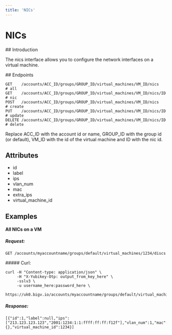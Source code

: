 ```yaml
---
title: 'NICs'
---
```


# NICs


## Introduction

The nics interface allows you to configure the network interfaces on a virtual machine.


## Endpoints

    GET    /accounts/ACC_ID/groups/GROUP_ID/virtual_machines/VM_ID/nics    # all
    GET    /accounts/ACC_ID/groups/GROUP_ID/virtual_machines/VM_ID/nics/ID # nic
    POST   /accounts/ACC_ID/groups/GROUP_ID/virtual_machines/VM_ID/nics    # create
    PUT    /accounts/ACC_ID/groups/GROUP_ID/virtual_machines/VM_ID/nics/ID # update
    DELETE /accounts/ACC_ID/groups/GROUP_ID/virtual_machines/VM_ID/nics/ID # delete

Replace ACC_ID with the account id or name, GROUP_ID with the group id (or default), VM_ID with the id of the virtual machine and ID with the nic id.


## Attributes

* id
* label
* ips
* vlan_num
* mac
* extra_ips
* virtual_machine_id


## Examples

#### All NICs on a VM

##### Request:

    GET /accounts/myaccountname/groups/default/virtual_machines/1234/discs

##### Curl:

    curl -H "Content-type: application/json" \
         -H "X-Yubikey-Otp: output_from_key_here" \
         -sslv3 \
         -u username_here:password_here \
         https://uk0.bigv.io/accounts/myaccountname/groups/default/virtual_machines/1234/nics

##### Response:

    [{"id":1,"label":null,"ips":["213.123.123.123","2001:1234:1:1:ffff:ff:ff:f12f"],"vlan_num":1,"mac":"fe:ff:00:ff:ff:ff","extra_ips":{},"virtual_machine_id":1234}]
